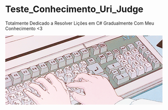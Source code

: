# Teste_Conhecimento_Uri_Judge
Totalmente Dedicado a Resolver Lições em C# Gradualmente Com Meu Conhecimento &lt;3

![git.gif](https://github.com/J-IgorSilva/J-IgorSilva/blob/main/git.gif)
